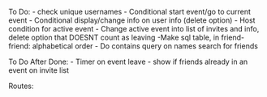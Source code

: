 To Do: 
    - check unique usernames
    - Conditional start event/go to current event
    - Conditional display/change info on user info (delete option)
    - Host condition for active event
    - Change active event into list of invites and info, delete option that DOESNT count as leaving
    -Make sql table, in friend-friend: alphabetical order
    - Do contains query on names search for friends


To Do After Done:
    - Timer on event leave
    - show if friends already in an event on invite list



Routes:
<Route exact path='/' component={Home} />
<Route path='/active-event' component={ActiveEvent}/>
<Route path='/friends' component={Friends}/>
<Route path='/add-friends' component={AddFriends}/>
<Route path='/new-event' component={NewEvent}/>
<Route path='/invite-friends' component={InviteFriends}/>
<Route path='/user-info' component={UserInfo}/>